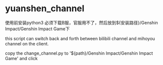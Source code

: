 # yuanshen_channel

使用前安装python3
必须下载B服，官服用不了，然后放到${安装路径}/Genshin Impact/Genshin Impact Game下


this script can switch back and forth between bilibili channel and mihoyou channel on the client.

copy the change_channel.py to '${path}/Genshin Impact/Genshin Impact Game' and click

